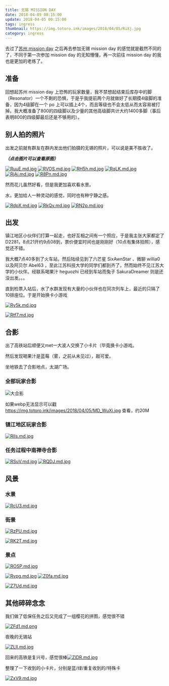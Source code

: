 ```yaml
---
title: 无锡 MISSION DAY
date: 2018-04-05 00:15:00
update: 2018-04-05 00:15:00
tags: ingress
thumbnail: https://img.totoro.ink/images/2018/04/05/RiXj.jpg
category: ingress
---
```


去过了[苏州 mission day](https://totoro.ink/ingress/610suzhou.html) 之后再去参加无锡 mission day  的感觉就是截然不同的了，不同于第一次参加 mission day  的无知懵懂，再一次前往 mission day 的我也是更加的老练了。

## 准备

回想起苏州 mission day 上恐怖的玩家数量，我不禁想起结束后库存中的脚 （Resonator）一个不剩的恐惧，于是乎我提前两个月就做好了长期摸4级脚的准备，因为4级脚在一个 po 上可以插上4个，而且等级也不会太低从而太容易被打掉。我大概准备了800的四级脚以及少量的其他高级脚共计大约1400多脚（事后表明800的四级脚最后还是不够用的）。

## 别人拍的照片

出发之前就有群友在群内发出他们拍摄的无锡的照片，可以说是美不胜收了。

***（点击图片可以查看原图）***

<!--more-->

[![RuuE.md.jpg](https://img.totoro.ink/images/2018/04/05/RuuE.md.jpg)](https://img.totoro.ink/image/RuuE)
[![RVOS.md.jpg](https://img.totoro.ink/images/2018/04/05/RVOS.md.jpg)](https://img.totoro.ink/image/RVOS)
[![RH5h.md.jpg](https://img.totoro.ink/images/2018/04/05/RH5h.md.jpg)](https://img.totoro.ink/image/RH5h)
[![RqLK.md.jpg](https://img.totoro.ink/images/2018/04/05/RqLK.md.jpg)](https://img.totoro.ink/image/RqLK)
[![RjAi.md.jpg](https://img.totoro.ink/images/2018/04/05/RjAi.md.jpg)](https://img.totoro.ink/image/RjAi)
[![R8Pn.md.jpg](https://img.totoro.ink/images/2018/04/05/R8Pn.md.jpg)](https://img.totoro.ink/image/R8Pn)

然而花儿虽然好看，但是我更加喜欢看水景。

水，更加给人一种灵动的感觉，同时也有种宁静之感。

[![RdpX.md.jpg](https://img.totoro.ink/images/2018/04/05/RdpX.md.jpg)](https://img.totoro.ink/image/RdpX)
[![RkQy.md.jpg](https://img.totoro.ink/images/2018/04/05/RkQy.md.jpg)](https://img.totoro.ink/image/RkQy)
[![RN2p.md.jpg](https://img.totoro.ink/images/2018/04/05/RN2p.md.jpg)](https://img.totoro.ink/image/RN2p)

## 出发

镇江地区小伙伴们打算一起走，也好互相之间有一个照应，于是我主张大家都定了D2281，8点21开约9点08到，票价便宜时间也是刚刚好（10点有集体拍照），感觉还不错。

我大概7点40多到了火车站，然后陆续见到了六芒星 SixAwnStar 、微聊 willia0 以及阿贝尔 Abel63 ，至此江苏科技大学的同学们都到齐了，然而始终不见江苏大学的小伙伴。经联系喝果汁 heguozhi 已经到车站而兔子 SakuraDreamer 则是还没出发。。。

直到检票入站后，水了水群发现有大量的小伙伴也在同次列车上，最近的只隔了10排座位。于是开始换卡小游戏

[![Ry5k.md.jpg](https://img.totoro.ink/images/2018/04/05/Ry5k.md.jpg)](https://img.totoro.ink/image/Ry5k)

[![Rtf7.md.jpg](https://img.totoro.ink/images/2018/04/05/Rtf7.md.jpg)](https://img.totoro.ink/image/Rtf7)

## 合影

出了高铁站后顺便又met一大波人交换了小卡片（毕竟换卡小游戏。

然后发现喝果汁是蓝莓（雾，之前从未见过），敲可爱。

坐地铁去了合影地点，太湖广场。

### 全部玩家合影

![大合影](https://img.totoro.ink/images/2018/04/05/MD_WuXi.webp)

如果webp无法显示可以戳 https://img.totoro.ink/images/2018/04/05/MD_WuXi.jpg 查看，约20M

### 镇江地区玩家合影

[![RIls.md.jpg](https://img.totoro.ink/images/2018/04/05/RIls.md.jpg)](https://img.totoro.ink/image/RIls)

### 任务过程中南禅寺合影

[![RSuV.md.jpg](https://img.totoro.ink/images/2018/04/05/RSuV.md.jpg)](https://img.totoro.ink/image/RSuV)
[![RQDJ.md.jpg](https://img.totoro.ink/images/2018/04/05/RQDJ.md.jpg)](https://img.totoro.ink/image/RQDJ)

## 风景

### 水景

[![RcU3.md.jpg](https://img.totoro.ink/images/2018/04/05/RcU3.md.jpg)](https://img.totoro.ink/image/RcU3)

### 街景

[![RzPU.md.jpg](https://img.totoro.ink/images/2018/04/05/RzPU.md.jpg)](https://img.totoro.ink/image/RzPU)

[![RK2T.md.jpg](https://img.totoro.ink/images/2018/04/05/RK2T.md.jpg)](https://img.totoro.ink/image/RK2T)

### 景点

[![ROSP.md.jpg](https://img.totoro.ink/images/2018/04/05/ROSP.md.jpg)](https://img.totoro.ink/image/ROSP)

[![Rvpg.md.jpg](https://img.totoro.ink/images/2018/04/05/Rvpg.md.jpg)](https://img.totoro.ink/image/Rvpg)
[![Z0fa.md.jpg](https://img.totoro.ink/images/2018/04/05/Z0fa.md.jpg)](https://img.totoro.ink/image/Z0fa)

[![Z7Ud.md.jpg](https://img.totoro.ink/images/2018/04/05/Z7Ud.md.jpg)](https://img.totoro.ink/image/Z7Ud)



## 其他碎碎念念

我们做了低保任务之后又完成了一组樱花的拼图，感觉很不错

[![ZFd1.md.png](https://img.totoro.ink/images/2018/04/05/ZFd1.md.png)](https://img.totoro.ink/image/ZFd1)

夜晚的无锡站

[![ZLlI.md.jpg](https://img.totoro.ink/images/2018/04/05/ZLlI.md.jpg)](https://img.totoro.ink/image/ZLlI)

回来的高铁是复兴号，感觉很棒[![ZlDR.md.jpg](https://img.totoro.ink/images/2018/04/05/ZlDR.md.jpg)](https://img.totoro.ink/image/ZlDR)

整理了一下收到的小卡片，分别是蓝/绿/重复收到的/特殊卡

[![ZxV9.md.jpg](https://img.totoro.ink/images/2018/04/05/ZxV9.md.jpg)](https://img.totoro.ink/image/ZxV9)

